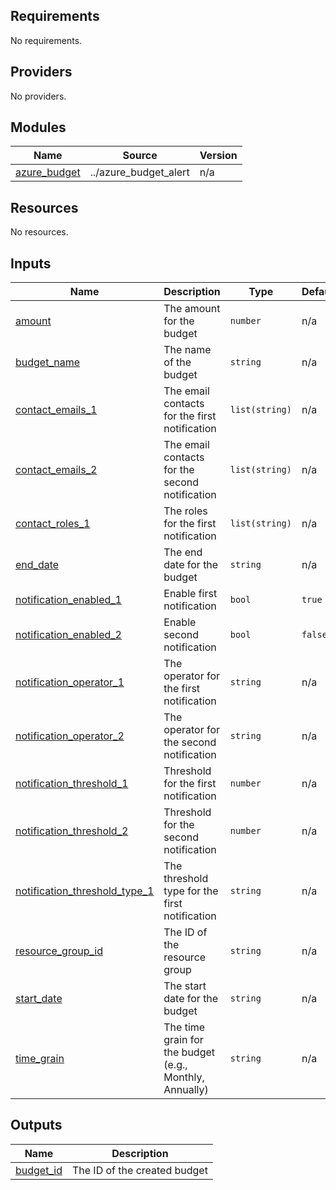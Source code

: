 <!-- BEGIN_TF_DOCS -->
## Requirements

No requirements.

## Providers

No providers.

## Modules

| Name | Source | Version |
|------|--------|---------|
| <a name="module_azure_budget"></a> [azure\_budget](#module\_azure\_budget) | ../azure_budget_alert | n/a |

## Resources

No resources.

## Inputs

| Name | Description | Type | Default | Required |
|------|-------------|------|---------|:--------:|
| <a name="input_amount"></a> [amount](#input\_amount) | The amount for the budget | `number` | n/a | yes |
| <a name="input_budget_name"></a> [budget\_name](#input\_budget\_name) | The name of the budget | `string` | n/a | yes |
| <a name="input_contact_emails_1"></a> [contact\_emails\_1](#input\_contact\_emails\_1) | The email contacts for the first notification | `list(string)` | n/a | yes |
| <a name="input_contact_emails_2"></a> [contact\_emails\_2](#input\_contact\_emails\_2) | The email contacts for the second notification | `list(string)` | n/a | yes |
| <a name="input_contact_roles_1"></a> [contact\_roles\_1](#input\_contact\_roles\_1) | The roles for the first notification | `list(string)` | n/a | yes |
| <a name="input_end_date"></a> [end\_date](#input\_end\_date) | The end date for the budget | `string` | n/a | yes |
| <a name="input_notification_enabled_1"></a> [notification\_enabled\_1](#input\_notification\_enabled\_1) | Enable first notification | `bool` | `true` | no |
| <a name="input_notification_enabled_2"></a> [notification\_enabled\_2](#input\_notification\_enabled\_2) | Enable second notification | `bool` | `false` | no |
| <a name="input_notification_operator_1"></a> [notification\_operator\_1](#input\_notification\_operator\_1) | The operator for the first notification | `string` | n/a | yes |
| <a name="input_notification_operator_2"></a> [notification\_operator\_2](#input\_notification\_operator\_2) | The operator for the second notification | `string` | n/a | yes |
| <a name="input_notification_threshold_1"></a> [notification\_threshold\_1](#input\_notification\_threshold\_1) | Threshold for the first notification | `number` | n/a | yes |
| <a name="input_notification_threshold_2"></a> [notification\_threshold\_2](#input\_notification\_threshold\_2) | Threshold for the second notification | `number` | n/a | yes |
| <a name="input_notification_threshold_type_1"></a> [notification\_threshold\_type\_1](#input\_notification\_threshold\_type\_1) | The threshold type for the first notification | `string` | n/a | yes |
| <a name="input_resource_group_id"></a> [resource\_group\_id](#input\_resource\_group\_id) | The ID of the resource group | `string` | n/a | yes |
| <a name="input_start_date"></a> [start\_date](#input\_start\_date) | The start date for the budget | `string` | n/a | yes |
| <a name="input_time_grain"></a> [time\_grain](#input\_time\_grain) | The time grain for the budget (e.g., Monthly, Annually) | `string` | n/a | yes |

## Outputs

| Name | Description |
|------|-------------|
| <a name="output_budget_id"></a> [budget\_id](#output\_budget\_id) | The ID of the created budget |
<!-- END_TF_DOCS -->
